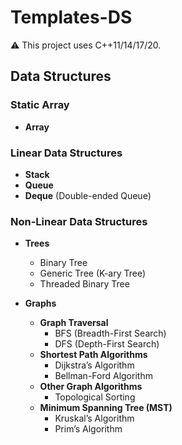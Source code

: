 # Templates-DS

⚠ This project uses C++11/14/17/20.

## Data Structures

### Static Array 
- **Array**

### Linear Data Structures
- **Stack**
- **Queue**
- **Deque** (Double-ended Queue)

### Non-Linear Data Structures
- **Trees**
  - Binary Tree
  - Generic Tree (K-ary Tree)
  - Threaded Binary Tree

- **Graphs**
  - **Graph Traversal**
    - BFS (Breadth-First Search)
    - DFS (Depth-First Search)
  - **Shortest Path Algorithms**
    - Dijkstra’s Algorithm
    - Bellman-Ford Algorithm
  - **Other Graph Algorithms**
    - Topological Sorting
  - **Minimum Spanning Tree (MST)**
    -  Kruskal’s Algorithm
    -  Prim’s Algorithm

